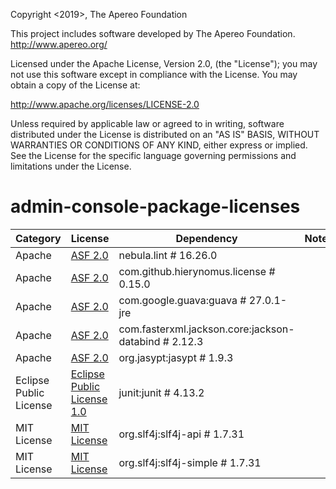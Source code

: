 Copyright <2019>, The Apereo Foundation

This project includes software developed by The Apereo Foundation.
http://www.apereo.org/

Licensed under the Apache License, Version 2.0, (the "License"); you may not
use this software except in compliance with the License. You may obtain a
copy of the License at:

http://www.apache.org/licenses/LICENSE-2.0

Unless required by applicable law or agreed to in writing, software
distributed under the License is distributed on an "AS IS" BASIS, WITHOUT
WARRANTIES OR CONDITIONS OF ANY KIND, either express or implied. See the
License for the specific language governing permissions and limitations under
the License.

# admin-console-package-licenses

| Category              | License                                                                   | Dependency                                           | Notes                   |
| --------------------- | ------------------------------------------------------------------------- | ---------------------------------------------------- | ----------------------- |
| Apache                | [ASF 2.0](http://www.apache.org/licenses/LICENSE-2.0.txt)                 | nebula.lint # 16.26.0                                  | <notextile></notextile> |
| Apache                | [ASF 2.0](http://www.apache.org/licenses/LICENSE-2.0.txt)                 | com.github.hierynomus.license # 0.15.0               | <notextile></notextile> |
| Apache                | [ASF 2.0](http://www.apache.org/licenses/LICENSE-2.0.txt)                 | com.google.guava:guava # 27.0.1-jre                  | <notextile></notextile> |
| Apache                | [ASF 2.0](http://www.apache.org/licenses/LICENSE-2.0.txt)                 | com.fasterxml.jackson.core:jackson-databind # 2.12.3  | <notextile></notextile> |
| Apache                | [ASF 2.0](http://www.apache.org/licenses/LICENSE-2.0.txt)                 | org.jasypt:jasypt # 1.9.3                            | <notextile></notextile> |
| Eclipse Public License| [Eclipse Public License 1.0](http://www.eclipse.org/legal/epl-v10.html )  | junit:junit # 4.13.2                                   | <notextile></notextile> |
| MIT License           | [MIT License](http://www.opensource.org/licenses/mit-license.php)         | org.slf4j:slf4j-api # 1.7.31                         | <notextile></notextile> |
| MIT License           | [MIT License](http://www.opensource.org/licenses/mit-license.php)         | org.slf4j:slf4j-simple # 1.7.31                       | <notextile></notextile> |
